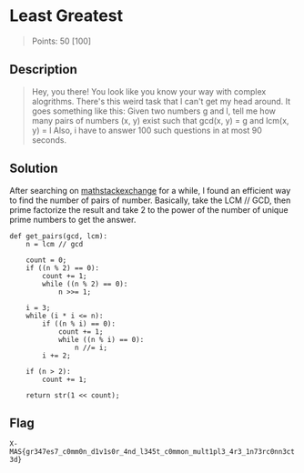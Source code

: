 # Least Greatest

> Points: 50 [100]

## Description

> Hey, you there! You look like you know your way with complex alogrithms.
> There's this weird task that I can't get my head around. It goes something like this:
> Given two numbers g and l, tell me how many pairs of numbers (x, y) exist such that gcd(x, y) = g and lcm(x, y) = l
> Also, i have to answer 100 such questions in at most 90 seconds.

## Solution

After searching on [mathstackexchange](https://math.stackexchange.com/questions/486444/finding-the-number-of-pairs-with-given-gcd-and-lcm-proof) for a while, I found an efficient way to find the number of pairs of number. Basically, take the LCM // GCD, then prime factorize the result and take 2 to the power of the number of unique prime numbers to get the answer.
```
def get_pairs(gcd, lcm):
    n = lcm // gcd
    
    count = 0;  
    if ((n % 2) == 0):  
        count += 1;  
        while ((n % 2) == 0):  
            n >>= 1;  
            
    i = 3; 
    while (i * i <= n):
        if ((n % i) == 0):  
            count += 1;  
            while ((n % i) == 0):  
                n //= i;  
        i += 2; 
        
    if (n > 2):  
        count += 1;  
        
    return str(1 << count);  
```

## Flag
`X-MAS{gr347es7_c0mm0n_d1v1s0r_4nd_l345t_c0mmon_mult1pl3_4r3_1n73rc0nn3ct3d}`
